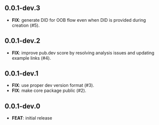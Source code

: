 ## 0.0.1-dev.3

 - **FIX**: generate DID for OOB flow even when DID is provided during creation  (#5).

## 0.0.1-dev.2

 - **FIX**: improve pub.dev score by resolving analysis issues and updating example links (#4).

## 0.0.1-dev.1

 - **FIX**: use proper dev version format (#3).
 - **FIX**: make core package public (#2).

## 0.0.1-dev.0

 - **FEAT**: initial release
